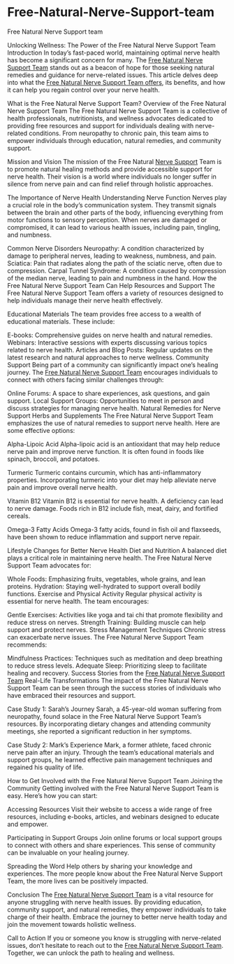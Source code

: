 # Free-Natural-Nerve-Support-team
Free Natural Nerve Support team

Unlocking Wellness: The Power of the Free Natural Nerve Support Team
Introduction
In today’s fast-paced world, maintaining optimal nerve health has become a significant concern for many. The [Free Natural Nerve Support Team](https://signupforfree.site/up/nervecontrol911/solution/) stands out as a beacon of hope for those seeking natural remedies and guidance for nerve-related issues. This article delves deep into what the [Free Natural Nerve Support Team offers](https://signupforfree.site/up/nervecontrol911/solution/), its benefits, and how it can help you regain control over your nerve health.

What is the Free Natural Nerve Support Team?
Overview of the Free Natural Nerve Support Team
The Free Natural Nerve Support Team is a collective of health professionals, nutritionists, and wellness advocates dedicated to providing free resources and support for individuals dealing with nerve-related conditions. From neuropathy to chronic pain, this team aims to empower individuals through education, natural remedies, and community support.

Mission and Vision
The mission of the Free Natural [Nerve Support](https://signupforfree.site/up/nervecontrol911/solution/) Team is to promote natural healing methods and provide accessible support for nerve health. Their vision is a world where individuals no longer suffer in silence from nerve pain and can find relief through holistic approaches.

The Importance of Nerve Health
Understanding Nerve Function
Nerves play a crucial role in the body’s communication system. They transmit signals between the brain and other parts of the body, influencing everything from motor functions to sensory perception. When nerves are damaged or compromised, it can lead to various health issues, including pain, tingling, and numbness.

Common Nerve Disorders
Neuropathy: A condition characterized by damage to peripheral nerves, leading to weakness, numbness, and pain.
Sciatica: Pain that radiates along the path of the sciatic nerve, often due to compression.
Carpal Tunnel Syndrome: A condition caused by compression of the median nerve, leading to pain and numbness in the hand.
How the Free Natural Nerve Support Team Can Help
Resources and Support
The Free Natural Nerve Support Team offers a variety of resources designed to help individuals manage their nerve health effectively.

Educational Materials
The team provides free access to a wealth of educational materials. These include:

E-books: Comprehensive guides on nerve health and natural remedies.
Webinars: Interactive sessions with experts discussing various topics related to nerve health.
Articles and Blog Posts: Regular updates on the latest research and natural approaches to nerve wellness.
Community Support
Being part of a community can significantly impact one’s healing journey. The [Free Natural Nerve Support Team](https://signupforfree.site/up/nervecontrol911/solution/) encourages individuals to connect with others facing similar challenges through:

Online Forums: A space to share experiences, ask questions, and gain support.
Local Support Groups: Opportunities to meet in person and discuss strategies for managing nerve health.
Natural Remedies for Nerve Support
Herbs and Supplements
The Free Natural Nerve Support Team emphasizes the use of natural remedies to support nerve health. Here are some effective options:

Alpha-Lipoic Acid
Alpha-lipoic acid is an antioxidant that may help reduce nerve pain and improve nerve function. It is often found in foods like spinach, broccoli, and potatoes.

Turmeric
Turmeric contains curcumin, which has anti-inflammatory properties. Incorporating turmeric into your diet may help alleviate nerve pain and improve overall nerve health.

Vitamin B12
Vitamin B12 is essential for nerve health. A deficiency can lead to nerve damage. Foods rich in B12 include fish, meat, dairy, and fortified cereals.

Omega-3 Fatty Acids
Omega-3 fatty acids, found in fish oil and flaxseeds, have been shown to reduce inflammation and support nerve repair.

Lifestyle Changes for Better Nerve Health
Diet and Nutrition
A balanced diet plays a critical role in maintaining nerve health. The Free Natural Nerve Support Team advocates for:

Whole Foods: Emphasizing fruits, vegetables, whole grains, and lean proteins.
Hydration: Staying well-hydrated to support overall bodily functions.
Exercise and Physical Activity
Regular physical activity is essential for nerve health. The team encourages:

Gentle Exercises: Activities like yoga and tai chi that promote flexibility and reduce stress on nerves.
Strength Training: Building muscle can help support and protect nerves.
Stress Management Techniques
Chronic stress can exacerbate nerve issues. The Free Natural Nerve Support Team recommends:

Mindfulness Practices: Techniques such as meditation and deep breathing to reduce stress levels.
Adequate Sleep: Prioritizing sleep to facilitate healing and recovery.
Success Stories from the [Free Natural Nerve Support Team](https://signupforfree.site/up/nervecontrol911/solution/)
Real-Life Transformations
The impact of the Free Natural Nerve Support Team can be seen through the success stories of individuals who have embraced their resources and support.

Case Study 1: Sarah’s Journey
Sarah, a 45-year-old woman suffering from neuropathy, found solace in the Free Natural Nerve Support Team’s resources. By incorporating dietary changes and attending community meetings, she reported a significant reduction in her symptoms.

Case Study 2: Mark’s Experience
Mark, a former athlete, faced chronic nerve pain after an injury. Through the team’s educational materials and support groups, he learned effective pain management techniques and regained his quality of life.

How to Get Involved with the Free Natural Nerve Support Team
Joining the Community
Getting involved with the Free Natural Nerve Support Team is easy. Here’s how you can start:

Accessing Resources
Visit their website to access a wide range of free resources, including e-books, articles, and webinars designed to educate and empower.

Participating in Support Groups
Join online forums or local support groups to connect with others and share experiences. This sense of community can be invaluable on your healing journey.

Spreading the Word
Help others by sharing your knowledge and experiences. The more people know about the Free Natural Nerve Support Team, the more lives can be positively impacted.

Conclusion
The [Free Natural Nerve Support Team](https://signupforfree.site/up/nervecontrol911/solution/) is a vital resource for anyone struggling with nerve health issues. By providing education, community support, and natural remedies, they empower individuals to take charge of their health. Embrace the journey to better nerve health today and join the movement towards holistic wellness.

Call to Action
If you or someone you know is struggling with nerve-related issues, don’t hesitate to reach out to the [Free Natural Nerve Support Team](https://signupforfree.site/up/nervecontrol911/solution/). Together, we can unlock the path to healing and wellness.
